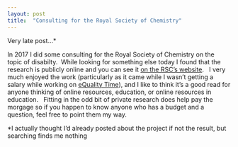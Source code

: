 ```yaml
---
layout: post
title:  "Consulting for the Royal Society of Chemistry"
--- 
```





<p>Very late post…*</p>
<p>In 2017 I did some consulting for the Royal Society of Chemistry on the topic of disabilty.&nbsp; While looking for something else today I found that the research is publicly online and you can see it <a href="https://edu.rsc.org/resources/accessibility-awareness/2240.article">on the RSC’s website</a>.&nbsp;&nbsp; I very much enjoyed the work (particularly as it came while I wasn’t getting a salary while working on <a href="http://equalitytime.co.uk/">eQuality Time</a>), and I like to think it’s a good read for anyone thinking of online resources, education, or online resources in education.&nbsp;&nbsp; Fitting in the odd bit of private research does help pay the morgage so if you happen to know anyone who has a budget and a question, feel free to point them my way.</p>

*I actually thought I’d already posted about the project if not the result, but searching finds me nothing
